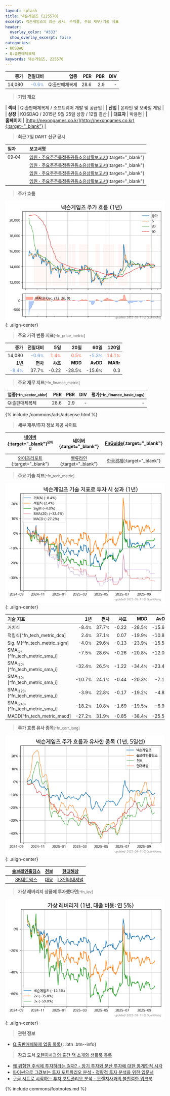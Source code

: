 ```yaml
---
layout: splash
title: 넥슨게임즈 (225570)
excerpt: 넥슨게임즈의 최근 공시, 수익률, 주요 재무/기술 지표
header:
  overlay_color: "#333"
  show_overlay_excerpt: false
categories:
- KOSDAQ
- Q:출판매체복제
keywords: 넥슨게임즈, 225570
---
```


| **종가** | **전일대비** | **업종** | **PER** | **PBR** | **DIV** |
| -------: | -----------: | -------: | ------: | ------: | ------: |
| 14,080 | <span style="color: cornflowerblue">-0.6<small>%</small></span> | Q:출판매체복제 | 28.6 | 2.9 | - |

<!-- more -->


> **기업 개요**<a id="company"></a>

| <span style="white-space:nowrap;">**섹터**</span> | Q:출판매체복제 / 소프트웨어 개발 및 공급업 |
| <span style="white-space:nowrap;">**산업**</span> | 온라인 및 모바일 게임 |
| <span style="white-space:nowrap;">**상장**</span> | KOSDAQ / 2015년 9월 25일 상장 / 12월 결산 |
| <span style="white-space:nowrap;">**대표자**</span> | 박용현 |
| <span style="white-space:nowrap;">**홈페이지**</span> | [http://nexongames.co.kr](http://nexongames.co.kr){:target="_blank"} |


> **최근 7일 DART 신규 공시**<a id="dart"></a>

| **일자** |      | **보고서명** |
| :------- | :--- | :----------- |
| 09&#x2011;04 | | [임원ㆍ주요주주특정증권등소유상황보고서](https://dart.fss.or.kr/dsaf001/main.do?rcpNo=20250904000339){:target="_blank"} |
|  | | [임원ㆍ주요주주특정증권등소유상황보고서](https://dart.fss.or.kr/dsaf001/main.do?rcpNo=20250904000335){:target="_blank"} |
|  | | [임원ㆍ주요주주특정증권등소유상황보고서](https://dart.fss.or.kr/dsaf001/main.do?rcpNo=20250904000327){:target="_blank"} |
|  | | [임원ㆍ주요주주특정증권등소유상황보고서](https://dart.fss.or.kr/dsaf001/main.do?rcpNo=20250904000311){:target="_blank"} |


> **주가 흐름**<a id="price"></a>

![225570](/stock/images/225570.png){: .align-center}


> **주요 가격 변동 지표**<small>[^fn_price_metric]</small>

| **종가** | **전일대비** | **5일** | **20일** | **60일** | **120일** |
| -------: | -----------: | ------: | -------: | -------: | --------: |
| 14,080 | <span style="color: cornflowerblue">-0.6<small>%</small></span> | <span style="color: tomato">1.4<small>%</small></span> | <span style="color: tomato">0.5<small>%</small></span> | <span style="color: cornflowerblue">-5.3<small>%</small></span> | <span style="color: tomato">14.1<small>%</small></span> |
| **1년** | **편차** | **샤프** | **MDD** | **AvDD** | **MARr** |
| <span style="color: cornflowerblue">-8.4<small>%</small></span> | 37.7<small>%</small> | -0.22 | -28.5<small>%</small> | -15.6<small>%</small> | 0.3 |


> **주요 재무 지표**<small>[^fn_finance_metric]</small>

| **업종**<small>[^fn_sector_abbr]</small> | **PER** | **PBR** | **DIV** | **평가**<small>[^fn_finance_basic_tags]</small> |
| :--------------------------------------- | ------: | ------: | ------: | ----------------------------------------------: |
| Q:출판매체복제 | 28.6 | 2.9 | - | - |



{% include /commons/ads/adsense.html %}

> **세부 재무/투자 정보 제공 사이트**

| [네이버](https://m.stock.naver.com/domestic/stock/225570/finance/summary){:target="_blank"}<sup><small>모바일</small></sup> | [네이버](https://finance.naver.com/item/coinfo.naver?code=225570){:target="_blank"} | [FnGuide](https://comp.fnguide.com/SVO2/ASP/SVD_Invest.asp?gicode=A225570&MenuYn=Y){:target="_blank"} |
| :---: | :---: | :---: |
| [와이즈리포트](https://comp.wisereport.co.kr/company/c1040001.aspx?cmp_cd=225570){:target="_blank"} | [밸류라인](https://www.valueline.co.kr/finance/summary/225570){:target="_blank"} | [한국경제](https://markets.hankyung.com/stock/225570/financial-summary){:target="_blank"} |


> **주요 기술 지표**<small>[^fn_tech_metric]</small>


![225570](/stock/images/225570_tech.png){: .align-center}

| **기술 지표** | **1년** | **편차** | **샤프** | **MDD** | **AvDD** |
| :------------ | ------: | -----------: | -------: | ------: | -------: |
| 거치식 | -8.4<small>%</small> | 37.7<small>%</small> | -0.22 | -28.5<small>%</small> | -15.6<small>%</small> |
| 적립식[^fn_tech_metric_dca] | 2.4<small>%</small> | 37.1<small>%</small> | 0.07 | -19.9<small>%</small> | -10.8<small>%</small> |
| Sig. M[^fn_tech_metric_sigm] | -4.0<small>%</small> | 29.6<small>%</small> | -0.13 | -23.9<small>%</small> | -15.5<small>%</small> |
| SMA<small><sub>(5)</sub></small>[^fn_tech_metric_sma_i] | -7.5<small>%</small> | 28.6<small>%</small> | -0.26 | -20.8<small>%</small> | -12.0<small>%</small> |
| SMA<small><sub>(20)</sub></small>[^fn_tech_metric_sma_i] | -32.4<small>%</small> | 26.5<small>%</small> | -1.22 | -34.4<small>%</small> | -23.4<small>%</small> |
| SMA<small><sub>(60)</sub></small>[^fn_tech_metric_sma_i] | -10.7<small>%</small> | 24.1<small>%</small> | -0.44 | -20.3<small>%</small> | -7.1<small>%</small> |
| SMA<small><sub>(120)</sub></small>[^fn_tech_metric_sma_i] | -3.9<small>%</small> | 22.8<small>%</small> | -0.17 | -19.2<small>%</small> | -4.8<small>%</small> |
| SMA<small><sub>(240)</sub></small>[^fn_tech_metric_sma_i] | -18.2<small>%</small> | 10.8<small>%</small> | -1.69 | -19.5<small>%</small> | -6.9<small>%</small> |
| MACD[^fn_tech_metric_macd] | -27.2<small>%</small> | 31.9<small>%</small> | -0.85 | -38.4<small>%</small> | -25.5<small>%</small> |


> **주가 흐름 유사 종목**<a id="corr"></a><small>[^fn_corr_long]</small>

![225570](/stock/images/225570_corr.png){: .align-center}

|       | [솔브레인홀딩스](/036830/) | [천보](/278280/) | [현대해상](/001450/) |
| :---: | :------------------------------------: | :------------------------------------: | :------------------------------------: |
|       | [SK네트웍스](/001740/) | [대웅](/003090/) | [LX인터내셔널](/001120/) |


> **가상 레버리지 상품에 투자했다면**<a id="2x"></a><small>[^fn_lev]</small>

![225570](/stock/images/225570_2x.png){: .align-center}


> **관련 정보**

- [Q:출판매체복제 업종 목록](/stats/sector/kosdaq_업종_출판매체복제_종목/){: .btn .btn--info}

> **참고 도서** [오렌지사과의 출간 책 소개와 샘플북 목록](https://kongdori.tistory.com/691)

- [왜 위험한 주식에 투자하라는 걸까? - 장기 투자와 분산 투자에 대한 통계학적 시각](https://kongdori.tistory.com/421)
- [파이썬으로 그려보는 투자 포트폴리오 분석  - 정량적 투자 분석을 위한 입문서](https://kongdori.tistory.com/643)
- [구글 시트로 시작하는 투자 포트폴리오 분석 - 오렌지사과의 불친절한 워크북](https://kongdori.tistory.com/449)


{% include commons/footnotes.md %}